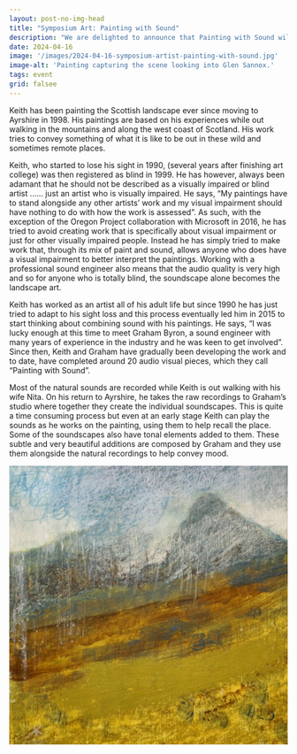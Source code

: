 ```yaml
---
layout: post-no-img-head
title: "Symposium Art: Painting with Sound"
description: "We are delighted to announce that Painting with Sound will be part of our symposium, an audio and visual landscape work by Keith Salmon, Graham Byron & Drew Kirkland."
date: 2024-04-16
image: '/images/2024-04-16-symposium-artist-painting-with-sound.jpg'
image-alt: 'Painting capturing the scene looking into Glen Sannox.'
tags: event
grid: falsee
---
```


Keith has been painting the Scottish landscape ever since moving to Ayrshire in 1998. His paintings are based on his experiences while out walking in the mountains and along the west coast of Scotland. His work tries to convey something of what it is like to be out in these wild and sometimes remote places.  

Keith, who started to lose his sight in 1990, (several years after finishing art college) was then registered as blind in 1999. He has however, always been adamant that he should not be described as a visually impaired or blind artist …… just an artist who is visually impaired. He says, “My paintings have to stand alongside any other artists’ work and my visual impairment should have nothing to do with how the work is assessed”. As such, with the exception of the Oregon Project collaboration with Microsoft in  2016, he has tried to avoid creating work that is specifically about visual impairment or just for other visually impaired people. Instead he has simply tried to make work that, through its mix of paint and sound, allows anyone who does have a visual impairment to better interpret the paintings. Working with a professional sound engineer also means that the audio quality is very high and so for anyone who is totally blind, the soundscape alone becomes the landscape art.

Keith has worked as an artist all of his adult life but since 1990 he has just tried to adapt to his sight loss and this process eventually led him in 2015 to start thinking about combining sound with his paintings. He says, “I was lucky enough at this time to meet Graham Byron, a sound engineer with many years of experience in the industry and he was keen to get involved”. Since then, Keith and Graham have gradually been developing the work and to date, have completed around 20 audio visual pieces, which they call “Painting with Sound”.  

Most of the natural sounds are recorded while Keith is out walking with his wife Nita. On his return to Ayrshire, he takes the raw recordings to Graham’s studio where together they create the individual soundscapes. This is quite a time consuming process but even at an early stage Keith can play the sounds as he works on the painting, using them to help recall the place. Some of the soundscapes also have tonal elements added to them. These subtle and very beautiful additions are composed by Graham and they use them alongside the natural recordings to help convey mood.

<center><img src="../images/2024-04-14-symposium-artist-painting-with-sound.jpg" width="600"></center>
